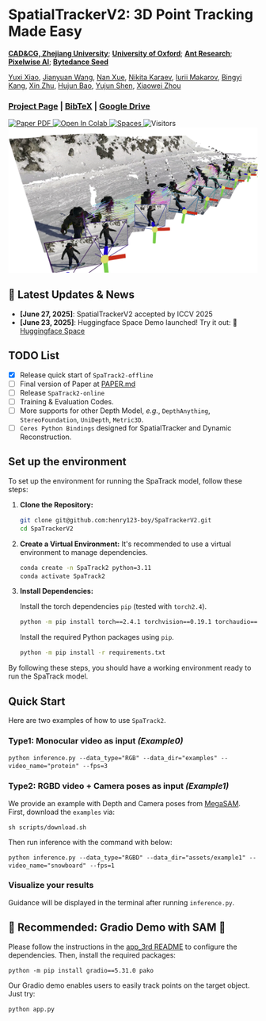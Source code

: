 # SpatialTrackerV2: 3D Point Tracking Made Easy

**[CAD&CG, Zhejiang University](https://github.com/zju3dv)**; **[University of Oxford](https://www.robots.ox.ac.uk/~vgg/)**; **[Ant Research](https://www.antresearch.com/)**; **[Pixelwise AI](http://pixelwise.ai/)**; **[Bytedance Seed](https://seed.bytedance.com/zh/)**

[Yuxi Xiao](https://henry123-boy.github.io/), [Jianyuan Wang](https://jytime.github.io/), [Nan Xue](https://xuenan.net/), [Nikita Karaev](https://nikitakaraevv.github.io/), [Iurii Makarov](https://linkedin.com/in/lvoursl), [Bingyi Kang](https://bingykang.github.io/), [Xin Zhu](https://openreview.net/profile?id=~Xing_Zhu2), [Hujun Bao](http://www.cad.zju.edu.cn/home/bao/), [Yujun Shen](https://shenyujun.github.io/), [Xiaowei Zhou](https://www.xzhou.me/)

### [Project Page](https://spatialtracker.github.io/) | [BibTeX]() | [Google Drive](https://drive.google.com/drive/u/1/folders/1GYeC639gA23N_OiytGHXTUCSYrbM0pOo?dmr=1&ec=wgc-drive-globalnav-goto) 

<!-- [Paper V1]() | [Paper V2]() | [Paper V3]() | -->

<a href="./docs/PAPER.md" target="_blank" rel="noopener noreferrer">
  <img src="https://img.shields.io/badge/Paper-VGGT" alt="Paper PDF">
</a>
<a target="_blank" href="">
  <img src="https://colab.research.google.com/assets/colab-badge.svg" alt="Open In Colab"/>
</a>
<a href="https://huggingface.co/spaces/Yuxihenry/SpatialTrackerV2">
  <img alt="Spaces" src="https://img.shields.io/badge/%F0%9F%A4%97%20Hugging%20Face-Spaces-blue">
</a>
<img alt="Visitors" src="https://visitor-badge.laobi.icu/badge?page_id=henry123-boy.SpaTrackerV2&left_color=green&right_color=red">


<img width="1100" src="./assets/teaser_1.png" />


## 📰 Latest Updates & News

- **[June 27, 2025]**: SpatialTrackerV2 accepted by ICCV 2025
- **[June 23, 2025]**: Huggingface Space Demo launched! Try it out: 🤗 [Huggingface Space](https://huggingface.co/spaces/Yuxihenry/SpatialTrackerV2)

## TODO List
   - [x] Release quick start of `SpaTrack2-offline` 
   - [ ] Final version of Paper at [PAPER.md](./docs/PAPER.md)
   - [ ] Release `SpaTrack2-online`
   - [ ] Training & Evaluation Codes.
   - [ ] More supports for other Depth Model, *e.g.*, `DepthAnything`, `StereoFoundation`, `UniDepth`, `Metric3D`.
   - [ ] `Ceres Python Bindings` designed for SpatialTracker and Dynamic Reconstruction.

## Set up the environment
To set up the environment for running the SpaTrack model, follow these steps:

1. **Clone the Repository:**
   ```bash
   git clone git@github.com:henry123-boy/SpaTrackerV2.git
   cd SpaTrackerV2
   ```

2. **Create a Virtual Environment:**
   It's recommended to use a virtual environment to manage dependencies.
   ```bash
   conda create -n SpaTrack2 python=3.11
   conda activate SpaTrack2
   ```

3. **Install Dependencies:**

   Install the torch dependencies `pip` (tested with `torch2.4`).
   ```bash
   python -m pip install torch==2.4.1 torchvision==0.19.1 torchaudio==2.4.1 --index-url https://download.pytorch.org/whl/cu124
   ```

   Install the required Python packages using `pip`.
   ```bash
   python -m pip install -r requirements.txt
   ```

By following these steps, you should have a working environment ready to run the SpaTrack model.


## Quick Start
Here are two examples of how to use `SpaTrack2`. 
### Type1: Monocular video as input *(Example0)*
```
python inference.py --data_type="RGB" --data_dir="examples" --video_name="protein" --fps=3
```

### Type2: RGBD video + Camera poses as input *(Example1)*
We provide an example with Depth and Camera poses from [MegaSAM](https://github.com/mega-sam/mega-sam). 
First, download the `examples` via:
```
sh scripts/download.sh
```   
Then run inference with the command with below:
```
python inference.py --data_type="RGBD" --data_dir="assets/example1" --video_name="snowboard" --fps=1
```  


### Visualize your results
Guidance will be displayed in the terminal after running `inference.py`.

## 🌟 Recommended: Gradio Demo with SAM 🌟
Please follow the instructions in the [app_3rd README](app_3rd/README.md) to configure the dependencies. Then, install the required packages: 
```
python -m pip install gradio==5.31.0 pako
```
Our Gradio demo enables users to easily track points on the target object. Just try:
```
python app.py
```


